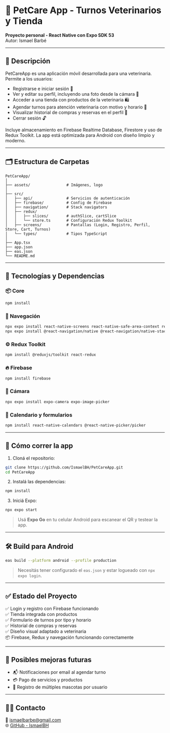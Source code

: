 
# 🐾 PetCare App - Turnos Veterinarios y Tienda

**Proyecto personal - React Native con Expo SDK 53**  
Autor: Ismael Barbé

---

## 📱 Descripción

PetCareApp es una aplicación móvil desarrollada para una veterinaria. Permite a los usuarios:

- Registrarse e iniciar sesión 🔐  
- Ver y editar su perfil, incluyendo una foto desde la cámara 📸  
- Acceder a una tienda con productos de la veterinaria 🛍️  
- Agendar turnos para atención veterinaria con motivo y horario 📅  
- Visualizar historial de compras y reservas en el perfil 👤  
- Cerrar sesión 🔓  

Incluye almacenamiento en Firebase Realtime Database, Firestore y uso de Redux Toolkit. La app está optimizada para Android con diseño limpio y moderno.

---

## 🗂️ Estructura de Carpetas

```
PetCareApp/
│
├── assets/                # Imágenes, logo
│
├── src/
│   ├── api/               # Servicios de autenticación
│   ├── firebase/          # Config de Firebase
│   ├── navigation/        # Stack navigators
│   ├── redux/
│   │   ├── slices/        # authSlice, cartSlice
│   │   └── store.ts       # Configuración Redux Toolkit
│   ├── screens/           # Pantallas (Login, Registro, Perfil, Store, Cart, Turnos)
│   └── types/             # Tipos TypeScript
│
├── App.tsx
├── app.json
├── eas.json
└── README.md
```

---

## 🔧 Tecnologías y Dependencias

### 📦 Core

```bash
npm install
```

### 📱 Navegación

```bash
npx expo install react-native-screens react-native-safe-area-context react-native-gesture-handler react-native-reanimated
npx expo install @react-navigation/native @react-navigation/native-stack
```

### ⚙️ Redux Toolkit

```bash
npm install @reduxjs/toolkit react-redux
```

### 🔥 Firebase

```bash
npm install firebase
```

### 📸 Cámara

```bash
npx expo install expo-camera expo-image-picker
```

### 📅 Calendario y formularios

```bash
npm install react-native-calendars @react-native-picker/picker
```

---

## 🚀 Cómo correr la app

1. Cloná el repositorio:

```bash
git clone https://github.com/IsmaelBH/PetCareApp.git
cd PetCareApp
```

2. Instalá las dependencias:

```bash
npm install
```

3. Iniciá Expo:

```bash
npx expo start
```

> Usá **Expo Go** en tu celular Android para escanear el QR y testear la app.

---

## 🛠️ Build para Android

```bash
eas build --platform android --profile production
```

> Necesitás tener configurado el `eas.json` y estar logueado con `npx expo login`.

---

## ✅ Estado del Proyecto

✅ Login y registro con Firebase funcionando  
✅ Tienda integrada con productos  
✅ Formulario de turnos por tipo y horario  
✅ Historial de compras y reservas  
✅ Diseño visual adaptado a veterinaria  
📦 Firebase, Redux y navegación funcionando correctamente

---

## 📌 Posibles mejoras futuras

- 📬 Notificaciones por email al agendar turno  
- 💳 Pago de servicios y productos  
- 🐶 Registro de múltiples mascotas por usuario

---

## 🧑‍💻 Contacto

📧 ismaelbarbe@gmail.com  
🌐 [GitHub - IsmaelBH](https://github.com/IsmaelBH)
